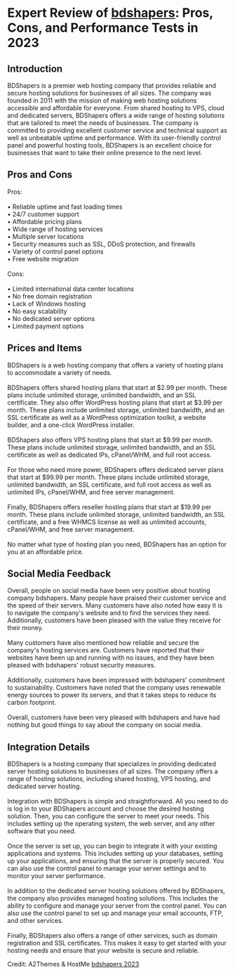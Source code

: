 <h1>Expert Review of <a href="https://a2themes.com/bdshapers-reviews">bdshapers</a>: Pros, Cons, and Performance Tests in 2023</h1>
<h2>Introduction</h2>
BDShapers is a premier web hosting company that provides reliable and secure hosting solutions for businesses of all sizes. The company was founded in 2011 with the mission of making web hosting solutions accessible and affordable for everyone. From shared hosting to VPS, cloud and dedicated servers, BDShapers offers a wide range of hosting solutions that are tailored to meet the needs of businesses. The company is committed to providing excellent customer service and technical support as well as unbeatable uptime and performance. With its user-friendly control panel and powerful hosting tools, BDShapers is an excellent choice for businesses that want to take their online presence to the next level.
<h2>Pros and Cons</h2>
Pros:<br><br>• Reliable uptime and fast loading times<br>• 24/7 customer support<br>• Affordable pricing plans<br>• Wide range of hosting services<br>• Multiple server locations<br>• Security measures such as SSL, DDoS protection, and firewalls<br>• Variety of control panel options<br>• Free website migration<br><br>Cons:<br><br>• Limited international data center locations<br>• No free domain registration<br>• Lack of Windows hosting<br>• No easy scalability<br>• No dedicated server options<br>• Limited payment options
<h2>Prices and Items</h2>
BDShapers is a web hosting company that offers a variety of hosting plans to accommodate a variety of needs.<br><br>BDShapers offers shared hosting plans that start at $2.99 per month. These plans include unlimited storage, unlimited bandwidth, and an SSL certificate. They also offer WordPress hosting plans that start at $3.99 per month. These plans include unlimited storage, unlimited bandwidth, and an SSL certificate as well as a WordPress optimization toolkit, a website builder, and a one-click WordPress installer.<br><br>BDShapers also offers VPS hosting plans that start at $9.99 per month. These plans include unlimited storage, unlimited bandwidth, and an SSL certificate as well as dedicated IPs, cPanel/WHM, and full root access.<br><br>For those who need more power, BDShapers offers dedicated server plans that start at $99.99 per month. These plans include unlimited storage, unlimited bandwidth, an SSL certificate, and full root access as well as unlimited IPs, cPanel/WHM, and free server management.<br><br>Finally, BDShapers offers reseller hosting plans that start at $19.99 per month. These plans include unlimited storage, unlimited bandwidth, an SSL certificate, and a free WHMCS license as well as unlimited accounts, cPanel/WHM, and free server management.<br><br>No matter what type of hosting plan you need, BDShapers has an option for you at an affordable price.
<h2>Social Media Feedback</h2>
Overall, people on social media have been very positive about hosting company bdshapers. Many people have praised their customer service and the speed of their servers. Many customers have also noted how easy it is to navigate the company's website and to find the services they need. Additionally, customers have been pleased with the value they receive for their money.<br><br>Many customers have also mentioned how reliable and secure the company's hosting services are. Customers have reported that their websites have been up and running with no issues, and they have been pleased with bdshapers' robust security measures.<br><br>Additionally, customers have been impressed with bdshapers' commitment to sustainability. Customers have noted that the company uses renewable energy sources to power its servers, and that it takes steps to reduce its carbon footprint.<br><br>Overall, customers have been very pleased with bdshapers and have had nothing but good things to say about the company on social media.
<h2>Integration Details</h2>
BDShapers is a hosting company that specializes in providing dedicated server hosting solutions to businesses of all sizes. The company offers a range of hosting solutions, including shared hosting, VPS hosting, and dedicated server hosting.<br><br>Integration with BDShapers is simple and straightforward. All you need to do is log in to your BDShapers account and choose the desired hosting solution. Then, you can configure the server to meet your needs. This includes setting up the operating system, the web server, and any other software that you need.<br><br>Once the server is set up, you can begin to integrate it with your existing applications and systems. This includes setting up your databases, setting up your applications, and ensuring that the server is properly secured. You can also use the control panel to manage your server settings and to monitor your server performance.<br><br>In addition to the dedicated server hosting solutions offered by BDShapers, the company also provides managed hosting solutions. This includes the ability to configure and manage your server from the control panel. You can also use the control panel to set up and manage your email accounts, FTP, and other services.<br><br>Finally, BDShapers also offers a range of other services, such as domain registration and SSL certificates. This makes it easy to get started with your hosting needs and ensure that your website is secure and reliable.
<p>Credit: A2Themes & HostMe <a href="https://a2themes.com/bdshapers-reviews">bdshapers 2023</a></p>